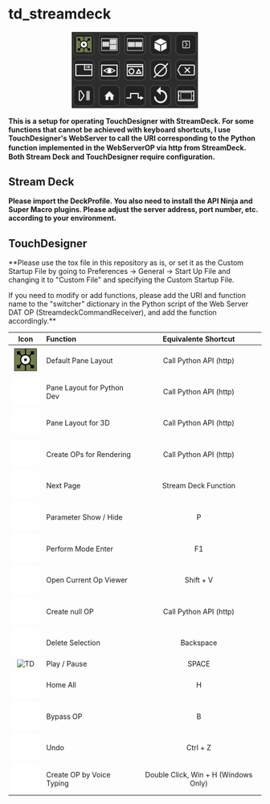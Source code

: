 # td_streamdeck
<p align="center"><img width="50%" src="Icons/TD_SD.png" /></p>

**This is a setup for operating TouchDesigner with StreamDeck. For some functions that cannot be achieved with keyboard shortcuts, I use TouchDesigner's WebServer to call the URI corresponding to the Python function implemented in the WebServerOP via http from StreamDeck.　Both Stream Deck and TouchDesigner require configuration.**

## Stream Deck
**Please import the DeckProfile. You also need to install the API Ninja and Super Macro plugins. Please adjust the server address, port number, etc. according to your environment.**

## TouchDesigner
**Please use the tox file in this repository as is, or set it as the Custom Startup File by going to Preferences -> General -> Start Up File and changing it to "Custom File" and specifying the Custom Startup File.

If you need to modify or add functions, please add the URI and function name to the "switcher" dictionary in the Python script of the Web Server DAT OP (StreamdeckCommandReceiver), and add the function accordingly.**


| Icon        | Function           | Equivalente Shortcut  |
| :-------------: |:-------------| :-----:|
| <img alt='TD' width='57' src='Icons/TD_Logo.png'/>| Default Pane Layout  | Call Python API (http) |
| <img alt='TD' width='57' src='Icons/3Ddev.png'/>| Pane Layout for Python Dev  | Call Python API (http) |
| <img alt='TD' width='57' src='Icons/PythonDev.png'/>| Pane Layout for 3D  | Call Python API (http) |
| <img alt='TD' width='57' src='Icons/3D.png'/>| Create OPs for Rendering  | Call Python API (http) |
| <img alt='TD' width='57' src='Icons/NextPage.png'/>| Next Page  | Stream Deck Function |
| <img alt='TD' width='57' src='Icons/parameter.png'/>| Parameter Show / Hide | P |
| <img alt='TD' width='57' src='Icons/Preview.png'/>| Perform Mode Enter  | F1 |
| <img alt='TD' width='57' src='Icons/View.png'/>| Open Current Op Viewer  | Shift + V |
| <img alt='TD' width='57' src='Icons/Null.png'/>| Create null OP  | Call Python API (http) |
| <img alt='TD' width='57' src='Icons/BS.png'/>| Delete Selection  | Backspace |
| <img alt='TD' width='57' src='cons/PlayPause.png'/>| Play / Pause  | SPACE |
| <img alt='TD' width='57' src='Icons/Home.png'/>| Home All  | H |
| <img alt='TD' width='57' src='Icons/Bypass.png'/>| Bypass OP  | B |
| <img alt='TD' width='57' src='Icons/Undo.png'/>| Undo  | Ctrl + Z |
| <img alt='TD' width='57' src='Icons/CreateNewOperator.png'/>| Create OP by Voice Typing  | Double Click, Win + H (Windows Only)  |

